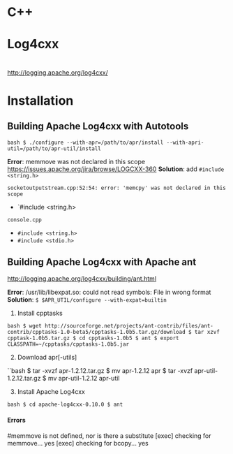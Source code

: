 C++
===

# Log4cxx

#

http://logging.apache.org/log4cxx/

# Installation

## Building Apache Log4cxx with Autotools

``bash
 $ ./configure --with-apr=/path/to/apr/install --with-apri-util=/path/to/apr-util/install
``

**Error**: memmove was not declared in this scope https://issues.apache.org/jira/browse/LOGCXX-360
**Solution**: add `#include <string.h>`

  `socketoutputstream.cpp:52:54: error: 'memcpy' was not declared in this scope`
  + `#include <string.h>

  `console.cpp`
  + `#include <string.h>`
  + `#include <stdio.h>`

## Building Apache Log4cxx with Apache ant
http://logging.apache.org/log4cxx/building/ant.html

**Error**:
/usr/lib/libexpat.so: could not read symbols: File in wrong format
**Solution**:
 `$ $APR_UTIL/configure --with-expat=builtin`

1. Install cpptasks

``bash
 $ wget http://sourceforge.net/projects/ant-contrib/files/ant-contrib/cpptasks-1.0-beta5/cpptasks-1.0b5.tar.gz/download
 $ tar xzvf cpptask-1.0b5.tar.gz
 $ cd cpptasks-1.0b5
 $ ant
 $ export CLASSPATH=~/cpptasks/cpptasks-1.0b5.jar
``

2. Download apr[-utils]

``bash
 $ tar -xvzf apr-1.2.12.tar.gz
 $ mv apr-1.2.12 apr
 $ tar -xvzf apr-util-1.2.12.tar.gz
 $ mv apr-util-1.2.12 apr-util

3. Install Apache Log4cxx

``bash
 $ cd apache-log4cxx-0.10.0
 $ ant
``

#### Errors
#memmove is not defined, nor is there a substitute
    [exec] checking for memmove... yes
    [exec] checking for bcopy... yes
